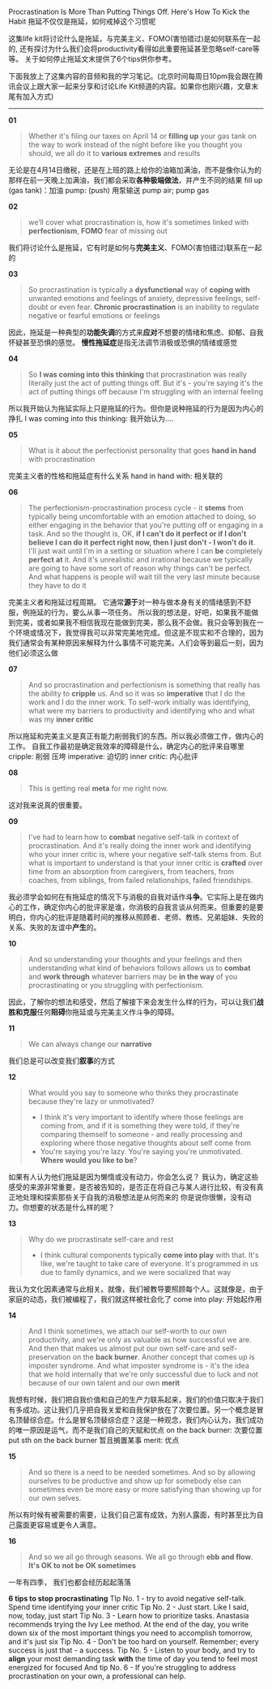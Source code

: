 Procrastination Is More Than Putting Things Off. Here's How To Kick the Habit
拖延不仅仅是拖延，如何戒掉这个习惯呢

这集life kit将讨论什么是拖延，与完美主义、FOMO(害怕错过)是如何联系在一起的, 还有探讨为什么我们会将productivity看得如此重要拖延甚至忽略self-care等等。 关于如何停止拖延文末提供了6个tips供你参考。

下面我放上了这集内容的音频和我的学习笔记。(北京时间每周日10pm我会跟在腾讯会议上跟大家一起来分享和讨论Life Kit频道的内容。如果你也刚兴趣，文章末尾有加入方式)

- - - - - -
**01**
> Whether it's filing our taxes on April 14 or **filling up** your gas tank on the way to work instead of the night before like you thought you should, we all do it to **various extremes** and results

无论是在4月14日缴税，还是在上班的路上给你的油箱加满油，而不是像你认为的那样在前一天晚上加满油，我们都会采取**各种极端做法**，并产生不同的结果
fill up (gas tank)：加油
pump: (push) 用泵输送 pump air; pump gas  

**02**
> we’ll cover what procrastination is, how it's sometimes linked with **perfectionism**, **FOMO** fear of missing out

我们将讨论什么是拖延，它有时是如何与**完美主义**、FOMO(害怕错过)联系在一起的

**03**
> So procrastination is typically a **dysfunctional** way of **coping with** unwanted emotions and feelings of anxiety, depressive feelings, self-doubt or even fear. 
>**Chronic procrastination** is an inability to regulate negative or fearful emotions or feelings

因此，拖延是一种典型的**功能失调**的方式来**应对**不想要的情绪和焦虑、抑郁、自我怀疑甚至恐惧的感觉。
**慢性拖延症**是指无法调节消极或恐惧的情绪或感觉 

**04**
>  So **I was coming into this thinking** that procrastination was really literally just the act of putting things off. But it's - you're saying it's the act of putting things off because I'm struggling with an internal feeling

所以我开始认为拖延实际上只是拖延的行为。但你是说种拖延的行为是因为内心的挣扎
I was coming into this thinking: 我开始认为….

**05**
> What is it about the perfectionist personality that goes **hand in hand** with procrastination

完美主义者的性格和拖延症有什么关系
hand in hand with: 相关联的

**06**
> The perfectionism-procrastination process cycle - it **stems** from typically being uncomfortable with an emotion attached to doing, so either engaging in the behavior that you're putting off or engaging in a task. And so the thought is, OK, **if I can't do it perfect or if I don't believe I can do it perfect right now, then I just don't - I won't do it**. I'll just wait until I'm in a setting or situation where I can **be** completely **perfect** **at** it. And it's unrealistic and irrational because we typically are going to have some sort of reason why things can't be perfect. And what happens is people will wait till the very last minute because they have to do it

完美主义者和拖延过程周期。 它通常**源于**对一种与做本身有关的情绪感到不舒服，例拖延的行为，要么从事一项任务。
所以我的想法是，好吧，如果我不能做到完美，或者如果我不相信我现在能做到完美，那么我不会做。我只会等到我在一个环境或情况下，我觉得我可以非常完美地完成。但这是不现实和不合理的，因为我们通常会有某种原因来解释为什么事情不可能完美。人们会等到最后一刻，因为他们必须这么做

**07**
>And so procrastination and perfectionism is something that really has the ability to **cripple** us. And so it was so **imperative** that I do the work and I do the inner work. 
>To self-work initially was identifying, what were my barriers to productivity and identifying who and what was my **inner critic**

所以拖延和完美主义是真正有能力削弱我们的东西。所以我必须做工作，做内心的工作。 
自我工作最初是确定我效率的障碍是什么，确定内心的批评来自哪里
cripple: 削弱 压垮
imperative: 迫切的
inner critic: 内心批评 

**08**
>This is getting real **meta** for me right now.

这对我来说真的很重要。

**09**
> I've had to learn how to **combat** negative self-talk in context of procrastination. And it's really doing the inner work and identifying who your inner critic is, where your negative self-talk stems from. But what is important to understand is that your inner critic is **crafted** over time from an absorption from caregivers, from teachers, from coaches, from siblings, from failed relationships, failed friendships.

我必须学会如何在有拖延症的情况下与消极的自我对话作**斗争**。它实际上是在做内心的工作，确定你内心的批评家是谁，你消极的自我言谈从何而来。但重要的是要明白，你内心的批评是随着时间的推移从照顾者、老师、教练、兄弟姐妹、失败的关系、失败的友谊中**产生**的。

**10**
> And so understanding your thoughts and your feelings and then understanding what kind of behaviors follows allows us to **combat** and **work through** whatever barriers may be **in the way** of you procrastinating or you struggling with perfectionism.

因此，了解你的想法和感受，然后了解接下来会发生什么样的行为，可以让我们**战胜和克服**任何**阻碍**你拖延或与完美主义作斗争的障碍。

**11**
>We can always change our **narrative**

我们总是可以改变我们**叙事**的方式

**12**
> What would you say to someone who thinks they procrastinate because they're lazy or unmotivated?
> - I think it's very important to identify where those feelings are coming from, and if it is something they were told, if they're comparing themself to someone - and really processing and exploring where those negative thoughts about self come from
>- You're saying you're lazy. You're saying you're unmotivated. **Where would you like to be**?

如果有人认为他们拖延是因为懒惰或没有动力，你会怎么说？
我认为，确定这些感受的来源非常重要，是否被告知的，是否正在将自己与某人进行比较，有没有真正地处理和探索那些关于自我的消极想法是从何而来的
你是说你很懒，没有动力。你想要的状态是什么样的呢？

**13**
> Why do we procrastinate self-care and rest
>- I think cultural components typically **come into play** with that. It's like, we're taught to take care of everyone. It's programmed in us due to family dynamics, and we were socialized that way

我认为文化因素通常与此相关。就像，我们被教导要照顾每个人。这就像是，由于家庭的动态，我们被编程了，我们就这样被社会化了
come into play: 开始起作用

**14**
> And I think sometimes, we attach our self-worth to our own productivity, and we're only as valuable as how successful we are. And then that makes us almost put our own self-care and self-preservation on the **back burner**. Another concept that comes up is imposter syndrome. And what imposter syndrome is - it's the idea that we hold internally that we're only successful due to luck and not because of our own talent and our own **merit**

我想有时候，我们把自我价值和自己的生产力联系起来，我们的价值只取决于我们有多成功。这让我们几乎把自我关爱和自我保护放在了次要位置。另一个概念是冒名顶替综合症。什么是冒名顶替综合症？这是一种观念，我们内心认为，我们成功的唯一原因是运气，而不是我们自己的天赋和优点
on the back burner: 次要位置
put sth on the back burner 暂且搁置某事
merit: 优点 

**15**
> And so there is a need to be needed sometimes. And so by allowing ourselves to be productive and show up for somebody else can sometimes even be more easy or more satisfying than showing up for our own selves.

所以有时候有被需要的需要，让我们自己富有成效，为别人露面，有时甚至比为自己露面更容易或更令人满意。

**16**
>And so we all go through seasons. We all go through **ebb and flow**.  
>**It's OK to not be OK sometimes**

一年有四季， 我们也都会经历起起落落

**6 tips to stop procrastinating**
TIp No. 1 - try to avoid negative self-talk. Spend time identifying your inner critic
Tip No. 2 - Just start. Like I said, now, today, just start
Tip No. 3 - Learn how to prioritize tasks. Anastasia recommends trying the Ivy Lee method. At the end of the day, you write down six of the most important things you need to accomplish tomorrow, and it's just six
Tip No. 4 - Don't be too hard on yourself. Remember; every success is just that - a success.
Tip No. 5 - Listen to your body, and try to **align** your most demanding task **with** the time of day you tend to feel most energized for focused
And tip No. 6 - If you're struggling to address procrastination on your own, a professional can help.

